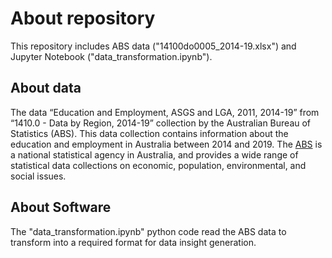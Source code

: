 # About repository

This repository includes ABS data ("14100do0005_2014-19.xlsx") and Jupyter Notebook ("data_transformation.ipynb").

## About data
The data “Education and Employment, ASGS and LGA, 2011, 2014-19” from “1410.0 - Data by Region, 2014-19” collection by the Australian Bureau of Statistics (ABS). This data collection contains information about the education and employment in Australia between 2014 and 2019. The [ABS](https://www.abs.gov.au/) is a national statistical agency in Australia, and provides a wide range of statistical data collections on economic, population, environmental, and social issues.

## About Software
The "data_transformation.ipynb" python code read the ABS data to transform into a required format for data insight generation.
